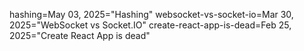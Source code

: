 hashing=May 03, 2025="Hashing"
websocket-vs-socket-io=Mar 30, 2025="WebSocket vs Socket.IO"
create-react-app-is-dead=Feb 25, 2025="Create React App is dead"
